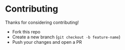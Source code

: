 # Contributing

Thanks for considering contributing!  
- Fork this repo
- Create a new branch (`git checkout -b feature-name`)
- Push your changes and open a PR
